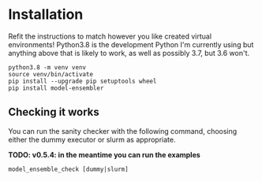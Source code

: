 # Installation
Refit the instructions to match however you like created virtual 
environments! Python3.8 is the development Python I'm currently using but 
anything above that is likely to work, as well as possibly 3.7, but 3.6 won't. 

```
python3.8 -m venv venv
source venv/bin/activate
pip install --upgrade pip setuptools wheel
pip install model-ensembler
```
## Checking it works

You can run the sanity checker with the following command, choosing either 
the dummy executor or slurm as appropriate.

**TODO: v0.5.4: in the meantime you can run the examples**

```
model_ensemble_check [dummy|slurm]
```
